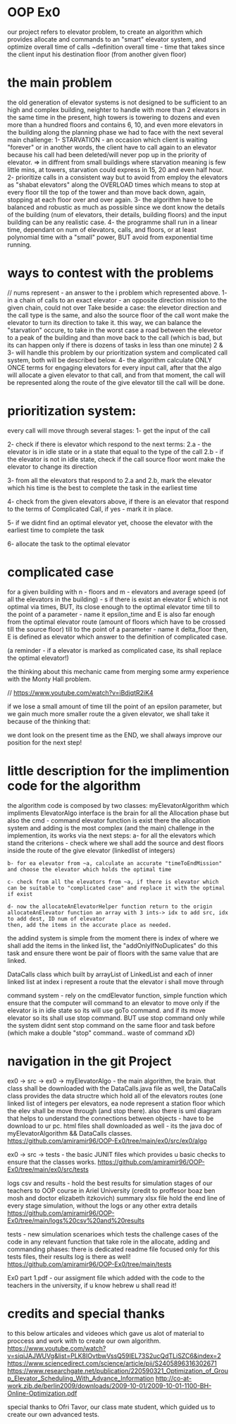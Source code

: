 # OOP Ex0
 our project refers to elevator problem, to create an algorithm which provides allocate and commands to an "smart" elevator system, and optimize overall time of calls 
 ~definition overall time - time that takes since the client input his destination floor (from another given floor)
 
 # the main problem
 the old generation of elevator systems is not designed to be sufficient to an high and complex building, neighter to handle with more than 2 elevators in the same time
 in the present, high towers is towering to dozens and even more than a hundred floors and contains 6, 10, and even more elevators in the building
 along the planning phase we had to face with the next several main challenge:
 1- STARVATION - an occasion which client is waiting "forever" or in another words, the client have to call again to an elevator because his call had been deleted/will never pop up in the priority of elevator. => in diffrent from small buildings where starvation meaning is few little mins, at towers, starvation could express in 15, 20 and even half hour.
 2- prioritize calls in a consistent way but to avoid from employ the elevators as "shabat elevators" along the OVERLOAD times which means to stop at every floor till the top of the tower and than move back down, again, stopping at each floor over and over again.
 3- the algorithm have to be balanced and robustic as much as possible since we dont know the details of the building (num of elevators, their details, building floors) and the input building can be any realistic case.
 4- the programme shall run in a linear time, dependant on num of elevators, calls, and floors, or at least polynomial time with a "small" power, BUT avoid from exponential time running.
 
 # ways to contest with the problems
 // nums represent - an answer to the i problem which represented above.
 1- in a chain of calls to an exact elevator - an opposite direction mission to the given chain, could not over Take beside a case: the elevetor direction and the call type is the same, and also the source floor of the call wont make the elevator to turn its direction to take it.
 this way, we can balance the "starvation" occure, to take in the worst case a road between the elevetor to a peak of the building and than move back to the call (which is bad, but its can happen only if there is dozens of tasks in less than one minute)
 2 & 3- will handle this problem by our prioritization system and complicated call system, both will be described below.
 4- the algorithm calculate ONLY ONCE terms for engaging elevators for every input call, after that the algo will allocate a given elevator to that call, and from that moment, the call will be represented along the route of the give elevator till the call will be done.
 
 # prioritization system:
 every call will move through several stages:
1- get the input of the call

2- check if there is elevator which respond to the next terms:
     2.a - the elevator is in idle state or in a state that equal to the type of the call
     2.b - if the elevator is not in idle state, check if the call source floor wont make the elevator to change its direction

3- from all the elevators that respond to 2.a and 2.b, mark the elevator which his time is the best to complete the task in the earliest time

4- check from the given elevators above, if there is an elevator that respond to the terms of Complicated Call, if yes - mark it in place.

5- if we didnt find an optimal elevator yet, choose the elevator with the earliest time to complete the task

6- allocate the task to the optimal elevator
 
 # complicated case
 for a given building with n - floors and m - elevators and average speed (of all the elevators in the building) - s
 if there is exist an elevator E which is not optimal via times, BUT, its close enough to the optimal elevator time till to the point of a parameter - name it epsilon_time
 and E is also far enough from the optimal elevator route (amount of floors which have to be crossed till the source floor) till to the point of a parameter - name it delta_floor
 then, E is defined as elevator which answer to the definition of complicated case.
 
(a reminder - if a elevator is marked as complicated case, its shall replace the optimal elevator!)
 
the thinking about this mechanic came from merging some army experience with the Monty Hall problem.

// https://www.youtube.com/watch?v=iBdjqtR2iK4

if we lose a small amount of time till the point of an epsilon parameter, but we gain much more smaller route the a given elevator, we shall take it because of the thinking that:

we dont look on the present time as the END, we shall always improve our position for the next step!
 
 
# little description for the implimention code for the algorithm
 the algorithm code is composed by two classes:
 myElevatorAlgorithm which impliments ElevatorAlgo interface is the brain for all the Allocation phase but also the cmd - command elevator function is exist there
 the allocation system  and adding is the most complex (and the main) challenge in the implemention, its works via the next steps:
    a- for all the elevators which stand the criterions - check where we shall add the source and dest floors inside the route of the give elevator (linkedlist of integers)
    
    b- for ea elevator from ~a, calculate an accurate "timeToEndMission" and choose the elevator which holds the optimal time
    
    c- check from all the elevators from ~a, if there is elevator which can be suitable to "complicated case" and replace it with the optimal if exist
    
    d- now the allocateAnElevatorHelper function return to the origin allocateAnElevator function an array with 3 ints-> idx to add src, idx to add dest, ID num of elevator
    then, add the items in the accurate place as needed.
    
 the addind system is simple from the moment there is index of where we shall add the items in the linked list, the "addOnlyIfNoDuplicates" do this task and ensure there wont be pair of floors with the same value that are linked.
 
 DataCalls class which built by arrayList of LinkedList and each of inner linked list at index i represent a route that the elevator i shall move through 
 
 command system - rely on the cmdElevator function, simple function which ensure that the computer will command to an elevator to move only if the elevator is in idle state so its will use goTo command. and if its move elevator so its shall use stop command. BUT use stop command only while the system didnt sent stop command on the same floor and task before (which make a double "stop" command.. waste of command xD)
 
 
 # navigation in the git Project
ex0 -> src -> ex0 -> myElevatorAlgo - the main algorithm, the brain.
that class shall be downloaded with the DataCalls.java file as well, the DataCalls class provides the data structre which hold all of the elevators routes (one linked list of integers per elevators, ea node represent a station floor which the elev shall be move through (and stop there).
also there is uml diagram that helps to understand the connections between objects - have to be download to ur pc.
html files shall downloaded as well - its the java doc of myElevatorAlgorithm && DataCalls classes.
https://github.com/amiramir96/OOP-Ex0/tree/main/ex0/src/ex0/algo
 
ex0 -> src -> tests - the basic JUNIT files which provides u basic checks to ensure that the classes works.
https://github.com/amiramir96/OOP-Ex0/tree/main/ex0/src/tests

logs csv and results - hold the best results for simulation stages of our teachers to OOP course in Ariel University (credit to proffesor boaz ben mosh and doctor elizabeth itzkovich)
summary xlsx file hold the end line of every stage simulation, without the logs or any other extra details
https://github.com/amiramir96/OOP-Ex0/tree/main/logs%20csv%20and%20results

tests - new simulation scenarioes which tests the challenge cases of the code in any relevant function that take role in the allocate, adding and commanding phases:
there is dedicated readme file focused only for this tests files, their results log is there as well!
https://github.com/amiramir96/OOP-Ex0/tree/main/tests
 
Ex0 part 1.pdf - our assigment file which added with the code to the teachers in the university, if u know hebrew u shall read it!

# credits and special thanks
to this below articales and videoes which gave us alot of material to proccess and work with to create our own algorithm.
https://www.youtube.com/watch?v=siqiJAJWUVg&list=PLK8IOvtbwVssQ59IEL73S2ucQdTLiSZC6&index=2
https://www.sciencedirect.com/science/article/pii/S2405896316302671
https://www.researchgate.net/publication/220590321_Optimization_of_Group_Elevator_Scheduling_With_Advance_Information
http://co-at-work.zib.de/berlin2009/downloads/2009-10-01/2009-10-01-1100-BH-Online-Optimization.pdf

special thanks to Ofri Tavor, our class mate student, which guided us to create our own advanced tests.

 

